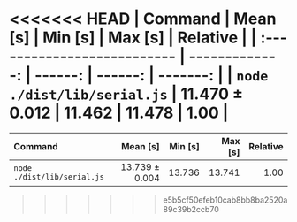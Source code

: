 <<<<<<< HEAD
| Command                     |       Mean [s] | Min [s] | Max [s] | Relative |
| :-------------------------- | -------------: | ------: | ------: | -------: |
| `node ./dist/lib/serial.js` | 11.470 ± 0.012 |  11.462 |  11.478 |     1.00 |
=======
| Command | Mean [s] | Min [s] | Max [s] | Relative |
|:---|---:|---:|---:|---:|
| `node ./dist/lib/serial.js` | 13.739 ± 0.004 | 13.736 | 13.741 | 1.00 |
>>>>>>> e5b5cf50efeb10cab8bb8ba2520a89c39b2ccb70
